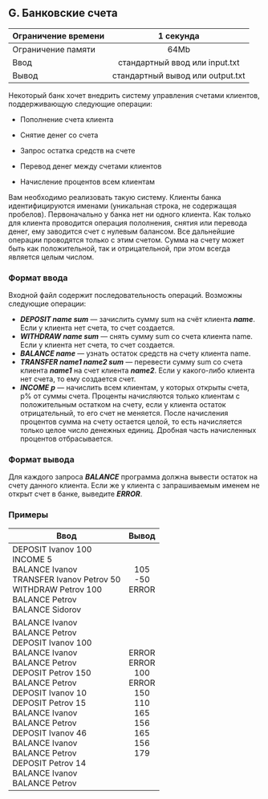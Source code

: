 ## G. Банковские счета

| Ограничение времени |            1 секунда             |
|---------------------|:--------------------------------:|
| Ограничение памяти  |               64Mb               |
| Ввод                |  стандартный ввод или input.txt  |
| Вывод               | стандартный вывод или output.txt |

Некоторый банк хочет внедрить систему управления счетами клиентов, поддерживающую следующие операции:

- Пополнение счета клиента

- Снятие денег со счета

- Запрос остатка средств на счете

- Перевод денег между счетами клиентов

- Начисление процентов всем клиентам

Вам необходимо реализовать такую систему. Клиенты банка идентифицируются именами (уникальная строка, не содержащая
пробелов).
Первоначально у банка нет ни одного клиента. Как только для клиента проводится операция пололнения, снятия или перевода
денег,
ему заводится счет с нулевым балансом. Все дальнейшие операции проводятся только с этим счетом.
Сумма на счету может быть как положительной, так и отрицательной, при этом всегда является целым числом.

### Формат ввода

Входной файл содержит последовательность операций. Возможны следующие операции:

- **_DEPOSIT name sum_** — зачислить сумму sum на счёт клиента **_name_**. Если у клиента нет счета, то счет создается.
- **_WITHDRAW name sum_** — снять сумму sum со счета клиента name. Если у клиента нет счета, то счет создается.
- **_BALANCE name_** — узнать остаток средств на счету клиента name.
- **_TRANSFER name1 name2 sum_** — перевести сумму sum со счета клиента **_name1_** на счет клиента **_name2_**. Если у
  какого-либо клиента нет счета, то ему создается счет.
- **_INCOME p_** — начислить всем клиентам, у которых открыты счета, p% от суммы счета. Проценты начисляются только
  клиентам с положительным остатком на счету, если у клиента остаток отрицательный, то его счет не меняется. После начисления процентов сумма на счету остается
  целой, то есть начисляется только целое число денежных единиц.
  Дробная часть начисленных процентов отбрасывается.

### Формат вывода

Для каждого запроса **_BALANCE_** программа должна вывести остаток на счету данного клиента. Если же у клиента с
запрашиваемым именем не открыт счет в банке, выведите **_ERROR_**.

### Примеры

| Ввод                                                                                                                                                                                                                                                                                                                               |                                      Вывод                                      |
|------------------------------------------------------------------------------------------------------------------------------------------------------------------------------------------------------------------------------------------------------------------------------------------------------------------------------------|:-------------------------------------------------------------------------------:|
| DEPOSIT Ivanov 100<br>INCOME 5<br>BALANCE Ivanov<br>TRANSFER Ivanov Petrov 50<br>WITHDRAW Petrov 100<br>BALANCE Petrov<br>BALANCE Sidorov                                                                                                                                                                                          |                              105<br> -50<br>ERROR                               | 
| BALANCE Ivanov<br>BALANCE Petrov<br>DEPOSIT Ivanov 100<br>BALANCE Ivanov<br>BALANCE Petrov<br>DEPOSIT Petrov 150<br>BALANCE Petrov<br>DEPOSIT Ivanov 10<br>DEPOSIT Petrov 15<br>BALANCE Ivanov<br>BALANCE Petrov<br>DEPOSIT Ivanov 46<br>BALANCE Ivanov<br>BALANCE Petrov<br>DEPOSIT Petrov 14<br>BALANCE Ivanov<br>BALANCE Petrov | ERROR<br>ERROR<br>100<br>ERROR<br>150<br>110<br>165<br>156<br>165<br>156<br>179 |






 

               

